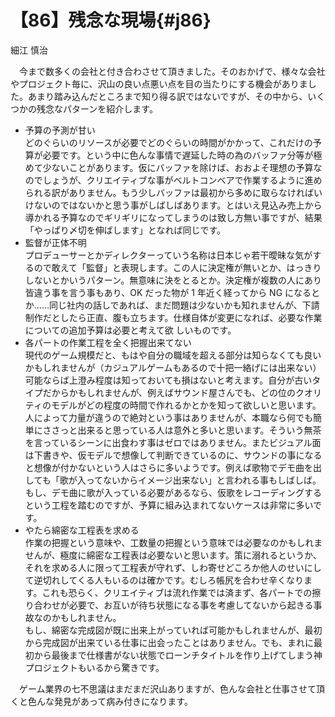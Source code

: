 # 【86】残念な現場{#j86}

<div class="author">細江 慎治</div>

　今まで数多くの会社と付き合わさせて頂きました。そのおかげで、様々な会社やプロジェクト毎に、沢山の良い点悪い点を目の当たりにする機会がありました。あまり踏み込んだところまで知り得る訳ではないですが、その中から、いくつかの残念なパターンを紹介します。

* 予算の予測が甘い  
どのぐらいのリソースが必要でどのぐらいの時間がかかって、これだけの予算が必要です。という中に色んな事情で遅延した時の為のバッファ分等が極めて少ないことがあります。仮にバッファを除けば、おおよそ理想の予算なのでしょうが、クリエイティブな事がベルトコンベアで作業するように進められる訳がありません。もう少しバッファは最初から多めに取らなければいけないのではないかと思う事がしばしばあります。とはいえ見込み売上から導かれる予算なのでギリギリになってしまうのは致し方無い事ですが、結果「やっぱり〆切を伸ばします」となれば同じです。
* 監督が正体不明  
プロデューサーとかディレクターっていう名称は日本じゃ若干曖昧な気がするので敢えて「監督」と表現します。この人に決定権が無いとか、はっきりしないとかいうパターン。無意味に決をとるとか。決定権が複数の人にあり皆違う事を言う事もあり、OK だった物が 1 年近く経ってから NG になるとか……同じ社内の話しであれば、まだ問題は少ないかも知れませんが、下請制作だとしたら正直、腹も立ちます。仕様自体が変更になれば、必要な作業についての追加予算は必要と考えて欲 しいものです。
* 各パートの作業工程を全く把握出来てない  
現代のゲーム規模だと、もはや自分の職域を超える部分は知らなくても良いかもしれませんが（カジュアルゲームもあるので十把一絡げには出来ない）可能ならば上澄み程度は知っておいても損はないと考えます。自分が古いタイプだからかもしれませんが、例えばサウンド屋さんでも、どの位のクオリティのモデルがどの程度の時間で作れるかとかを知って欲しいと思います。人によって力量が違うので絶対という事はありませんが、本職なら何でも簡単にささっと出来ると思っている人は意外と多いと思います。そういう無茶を言っているシーンに出食わす事はゼロではありません。またビジュアル面は下書きや、仮モデルで想像して判断できているのに、サウンドの事になると想像が付かないという人はさらに多いようです。例えば歌物でデモ曲を出しても「歌が入ってないからイメージ出来ない」と言われる事もしばしば。もし、デモ曲に歌が入っている必要があるなら、仮歌をレコーディングするという工程を踏むのですが、予算に組み込まれてないケースは非常に多いです。
* やたら綿密な工程表を求める  
作業の把握という意味や、工数量の把握という意味では必要なのかもしれませんが、極度に綿密な工程表は必要ないと思います。策に溺れるというか、それを求める人に限って工程表が守れず、しわ寄せどころか他人のせいにして逆切れしてくる人もいるのは確かです。むしろ帳尻を合わせ辛くなります。これも恐らく、クリエイティブは流れ作業では済まず、各パートでの擦り合わせが必要で、お互いが待ち状態になる事を考慮してないから起きる事故なのかもしれません。  
もし、綿密な完成図が既に出来上がっていれば可能かもしれませんが、最初から完成図が出来ている仕事に出会ったことはありません。でも、まれに最初から最後まで仕様書がない状態でローンチタイトルを作り上げてしまう神プロジェクトもいるから驚きです。

　ゲーム業界の七不思議はまだまだ沢山ありますが、色んな会社と仕事させて頂くと色んな発見があって病み付きになります。
